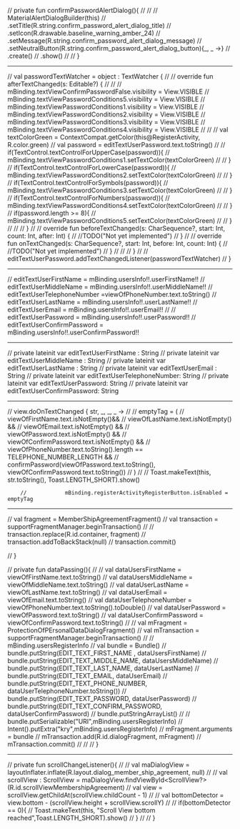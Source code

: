 

//    private fun confirmPasswordAlertDialog(){
//
//
//        MaterialAlertDialogBuilder(this)
//            .setTitle(R.string.confirm_password_alert_dialog_title)
//            .setIcon(R.drawable.baseline_warning_amber_24)
//            .setMessage(R.string.confirm_password_alert_dialog_message)
//            .setNeutralButton(R.string.confirm_password_alert_dialog_button){_, _ ->}
//            .create()
//            .show()
//
//    }

------------------------------------------------------------------------------


//        val passwordTextWatcher = object : TextWatcher {
//
//            override fun afterTextChanged(s: Editable?) {
//
//
//                mBinding.textViewConfirmPasswordFalse.visibility = View.VISIBLE
//                mBinding.textViewPasswordConditions5.visibility = View.VISIBLE
//                mBinding.textViewPasswordConditions1.visibility = View.VISIBLE
//                mBinding.textViewPasswordConditions2.visibility = View.VISIBLE
//                mBinding.textViewPasswordConditions3.visibility = View.VISIBLE
//                mBinding.textViewPasswordConditions4.visibility = View.VISIBLE
//
//
//                val textColorGreen = ContextCompat.getColor(this@RegisterActivity, R.color.green)
//                val password = editTextUserPassword.text.toString()
//
//                if(TextControl.textControlForUpperCase(password)){
//                    mBinding.textViewPasswordConditions1.setTextColor(textColorGreen)
//
//                }
//                if(TextControl.textControlForLowerCase(password)){
//                    mBinding.textViewPasswordConditions2.setTextColor(textColorGreen)
//
//                }
//                if(TextControl.textControlForSymbols(password)){
//                    mBinding.textViewPasswordConditions3.setTextColor(textColorGreen)
//
//                }
//                if(TextControl.textControlForNumbers(password)){
//                    mBinding.textViewPasswordConditions4.setTextColor(textColorGreen)
//
//                }
//                if(password.length >= 8){
//                    mBinding.textViewPasswordConditions5.setTextColor(textColorGreen)
//
//                }
//
//
//            }
//
//            override fun beforeTextChanged(s: CharSequence?, start: Int, count: Int, after: Int) {
//                //TODO("Not yet implemented")
//            }
//
//            override fun onTextChanged(s: CharSequence?, start: Int, before: Int, count: Int) {
//                //TODO("Not yet implemented")
//            }
//
//
//        }
//
//        editTextUserPassword.addTextChangedListener(passwordTextWatcher)
//    }







----------------------------------------------------------------------


//        editTextUserFirstName = mBinding.usersInfo!!.userFirstName!!
//        editTextUserMiddleName = mBinding.usersInfo!!.userMiddleName!!
//        editTextUserTelephoneNumber =viewOfPhoneNumber.text.toString()
//        editTextUserLastName = mBinding.usersInfo!!.userLastName!!
//        editTextUserEmail = mBinding.usersInfo!!.userEmail!!
//
//        editTextUserPassword = mBinding.usersInfo!!.userPassword!!
//        editTextUserConfirmPassword = mBinding.usersInfo!!.userConfirmPassword!!

-----------------------
//    private lateinit var editTextUserFirstName : String
//    private lateinit var editTextUserMiddleName : String
//    private lateinit var editTextUserLastName : String
//    private lateinit var editTextUserEmail : String
//    private lateinit var editTextUserTelephoneNumber: String
//    private lateinit var editTextUserPassword: String
//    private lateinit var editTextUserConfirmPassword: String

------------------------------

//        view.doOnTextChanged { str, _, _, _ ->
//
//            emptyTag = (
//                            viewOfFirstName.text.isNotEmpty()&&
//                            viewOfLastName.text.isNotEmpty() &&
//                            viewOfEmail.text.isNotEmpty() &&
//                            viewOfPassword.text.isNotEmpty() &&
//                            viewOfConfirmPassword.text.isNotEmpty() &&
//                            viewOfPhoneNumber.text.toString().length == TELEPHONE_NUMBER_LENGTH &&
//                            confirmPassword(viewOfPassword.text.toString(), viewOfConfirmPassword.text.toString())
//                    )
//
//            Toast.makeText(this, str.toString(), Toast.LENGTH_SHORT).show()

        //            mBinding.registerActivityRegisterButton.isEnabled = emptyTag

   
----------------------------------------------------



//        val fragment =  MemberShipAgreementFragment()
//        val transaction = supportFragmentManager.beginTransaction()
//
//            transaction.replace(R.id.container, fragment)
//            transaction.addToBackStack(null)
//            transaction.commit()

//    }

//    private fun dataPassing(){
//
//        val dataUsersFirstName = viewOfFirstName.text.toString()
//        val dataUsersMiddleName = viewOfMiddleName.text.toString()
//        val dataUserLastName = viewOfLastName.text.toString()
//        val dataUserEmail = viewOfEmail.text.toString()
//        val dataUserTelephoneNumber = viewOfPhoneNumber.text.toString().toDouble()
//        val dataUserPassword = viewOfPassword.text.toString()
//        val dataUserConfirmPassword = viewOfConfirmPassword.text.toString()
//
//        val mFragment = ProtectionOfPErsonalDataDialogFragment()
//        val mTransaction = supportFragmentManager.beginTransaction()
//
//        mBinding.usersRegisterInfo
//       val bundle = Bundle()
//        bundle.putString(EDIT_TEXT_FIRST_NAME , dataUsersFirstName)
//        bundle.putString(EDIT_TEXT_MIDDLE_NAME, dataUsersMiddleName)
//        bundle.putString(EDIT_TEXT_LAST_NAME, dataUserLastName)
//        bundle.putString(EDIT_TEXT_EMAIL, dataUserEmail)
//        bundle.putString(EDIT_TEXT_PHONE_NUMBER, dataUserTelephoneNumber.toString())
//        bundle.putString(EDIT_TEXT_PASSWORD, dataUserPassword)
//        bundle.putString(EDIT_TEXT_CONFIRM_PASSWORD, dataUserConfirmPassword)
//        bundle.putStringArrayList()
//
//            bundle.putSerializable("URI",mBinding.usersRegisterInfo)
//        Intent().putExtra("kry",mBinding.usersRegisterInfo)
//            mFragment.arguments = bundle
//           mTransaction.add(R.id.dialogFragment, mFragment)
//        mTransaction.commit()
//
//
//    }


-------------------
//    private fun scrollChangeListener(){
//
//        val maDialogView = layoutInflater.inflate(R.layout.dialog_member_ship_agreement, null)
//
//        val scrollView : ScrollView = maDialogView.findViewById<ScrollView?>(R.id.scrollViewMembershipAgreement)
//        val view = scrollView.getChildAt(scrollView.childCount - 1)
//
//        val bottomDetector = view.bottom - (scrollView.height + scrollView.scrollY)
//
//        if(bottomDetector == 0){
//            Toast.makeText(this, "Scroll View bottom reached",Toast.LENGTH_SHORT).show()
//        }
//
//    }
